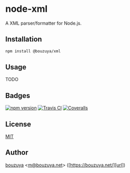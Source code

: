 # node-xml

A XML parser/formatter for Node.js.

## Installation

```bash
npm install @bouzuya/xml
```

## Usage

TODO

## Badges

[![npm version][npm-badge-url]][npm-url]
[![Travis CI][travisci-badge-url]][travisci-url]
[![Coveralls][coveralls-badge-url]][coveralls-url]

[coveralls-badge-url]: https://img.shields.io/coveralls/github/bouzuya/node-xml.svg
[coveralls-url]: https://coveralls.io/github/bouzuya/node-xml
[npm-badge-url]: https://img.shields.io/npm/v/@bouzuya/xml.svg
[npm-url]: https://www.npmjs.com/package/@bouzuya/xml
[travisci-badge-url]: https://img.shields.io/travis/bouzuya/node-xml.svg
[travisci-url]: https://travis-ci.org/bouzuya/node-xml

## License

[MIT](LICENSE)

## Author

[bouzuya][user] &lt;[m@bouzuya.net][mail]&gt; ([https://bouzuya.net/][url])

[user]: https://github.com/bouzuya
[mail]: mailto:m@bouzuya.net
[url]: https://bouzuya.net/
